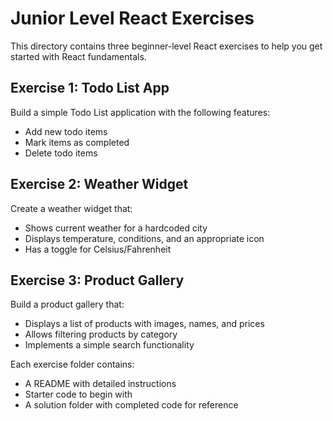 # Junior Level React Exercises

This directory contains three beginner-level React exercises to help you get started with React fundamentals.

## Exercise 1: Todo List App

Build a simple Todo List application with the following features:
- Add new todo items
- Mark items as completed
- Delete todo items

## Exercise 2: Weather Widget

Create a weather widget that:
- Shows current weather for a hardcoded city
- Displays temperature, conditions, and an appropriate icon
- Has a toggle for Celsius/Fahrenheit

## Exercise 3: Product Gallery

Build a product gallery that:
- Displays a list of products with images, names, and prices
- Allows filtering products by category
- Implements a simple search functionality

Each exercise folder contains:
- A README with detailed instructions
- Starter code to begin with
- A solution folder with completed code for reference

